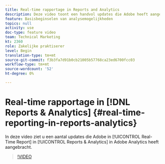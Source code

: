 ```yaml
---
title: Real-time rapportage in Reports and Analytics
description: Deze video toont een handvol updates die Adobe heeft aangebracht in het Real-Time Report in Reports & Analytics in Adobe Analytics.
feature: Basisbeginselen van analysemogelijkheden
topics: null
activity: use
doc-type: feature video
team: Technical Marketing
kt: 2360
role: Zakelijke praktiserer
level: Begin
translation-type: tm+mt
source-git-commit: f3b3fa7d91b0cb21005b57768ca23ed6700fcc03
workflow-type: tm+mt
source-wordcount: '52'
ht-degree: 0%

---
```



# Real-time rapportage in [!DNL Reports & Analytics] {#real-time-reporting-in-reports-analytics}

In deze video ziet u een aantal updates die Adobe in [!UICONTROL Real-Time Report] in [!UICONTROL Reports & Analytics] in Adobe Analytics heeft aangebracht.

>[!VIDEO](https://video.tv.adobe.com/v/25454/?quality=12)
